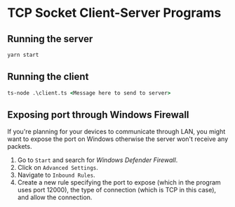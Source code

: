 # TCP Socket Client-Server Programs

## Running the server

```cmd
yarn start
```

## Running the client

```cmd
ts-node .\client.ts <Message here to send to server>
```

## Exposing port through Windows Firewall

If you're planning for your devices to communicate through LAN, you might want to expose the port on Windows otherwise the server won't receive any packets.

1. Go to `Start` and search for _Windows Defender Firewall_.
2. Click on `Advanced Settings`.
3. Navigate to `Inbound Rules`.
4. Create a new rule specifying the port to expose (which in the program uses port 12000), the type of connection (which is TCP in this case), and allow the connection.
